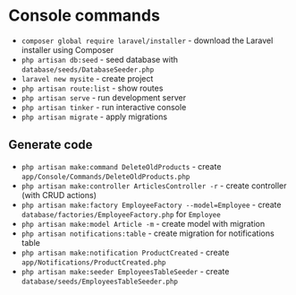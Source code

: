 # Console commands

- `composer global require laravel/installer` - download the Laravel installer using Composer
- `php artisan db:seed` - seed database with `database/seeds/DatabaseSeeder.php`
- `laravel new mysite` - create project
- `php artisan route:list` - show routes
- `php artisan serve` - run development server
- `php artisan tinker` - run interactive console
- `php artisan migrate` - apply migrations

## Generate code

- `php artisan make:command DeleteOldProducts` - create `app/Console/Commands/DeleteOldProducts.php`
- `php artisan make:controller ArticlesController -r` - create controller (with CRUD actions)
- `php artisan make:factory EmployeeFactory --model=Employee` - create `database/factories/EmployeeFactory.php` for `Employee`
- `php artisan make:model Article -m` - create model with migration
- `php artisan notifications:table` - create migration for notifications table
- `php artisan make:notification ProductCreated` - create `app/Notifications/ProductCreated.php`
- `php artisan make:seeder EmployeesTableSeeder` - create `database/seeds/EmployeesTableSeeder.php`
